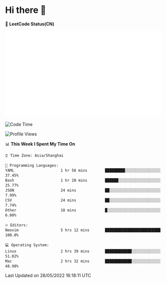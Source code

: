 # Hi there 👋

📝 **LeetCode Status(CN)**

![wsmbsbbz's LeetCode status](https://github.com/wsmbsbbz/wsmbsbbz/blob/main/status.svg)

<!--
**wsmbsbbz/wsmbsbbz** is a ✨ _special_ ✨ repository because its `README.md` (this file) appears on your GitHub profile.

Here are some ideas to get you started:

- 🔭 I’m currently working on ...
- 🌱 I’m currently learning ...
- 👯 I’m looking to collaborate on ...
- 🤔 I’m looking for help with ...
- 💬 Ask me about ...
- 📫 How to reach me: ...
- 😄 Pronouns: ...
- ⚡ Fun fact: ...
-->
<!--START_SECTION:waka-->
![Code Time](http://img.shields.io/badge/Code%20Time-0%20secs-blue)

![Profile Views](http://img.shields.io/badge/Profile%20Views-28-blue)

📊 **This Week I Spent My Time On** 

```text
⌚︎ Time Zone: Asia/Shanghai

💬 Programming Languages: 
YAML                     1 hr 56 mins        █████████░░░░░░░░░░░░░░░░   37.45% 
Bash                     1 hr 20 mins        ██████░░░░░░░░░░░░░░░░░░░   25.77% 
JSON                     24 mins             ██░░░░░░░░░░░░░░░░░░░░░░░   7.99% 
CSV                      24 mins             ██░░░░░░░░░░░░░░░░░░░░░░░   7.74% 
Other                    18 mins             █░░░░░░░░░░░░░░░░░░░░░░░░   6.08%

🔥 Editors: 
Neovim                   5 hrs 12 mins       █████████████████████████   100.0%

💻 Operating System: 
Linux                    2 hrs 39 mins       ████████████░░░░░░░░░░░░░   51.02% 
Mac                      2 hrs 32 mins       ████████████░░░░░░░░░░░░░   48.98%

```


 Last Updated on 28/05/2022 16:18:11 UTC
<!--END_SECTION:waka-->
